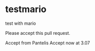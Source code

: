 # testmario
test with mario

Please accept this pull request.

Accept from Pantelis
Accept now at 3.07
